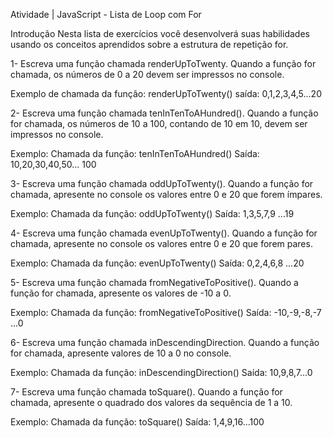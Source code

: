 Atividade | JavaScript - Lista de Loop com For

Introdução
Nesta lista de exercícios você desenvolverá suas habilidades usando os conceitos aprendidos sobre a estrutura de repetição for.

1- Escreva uma função chamada renderUpToTwenty. Quando a função for chamada, os números de 0 a 20 devem ser impressos no console.

Exemplo de
chamada da função: renderUpToTwenty()
saída: 0,1,2,3,4,5...20

2- Escreva uma função chamada tenInTenToAHundred(). Quando a função for chamada, os números de 10 a 100, contando de 10 em 10, devem ser impressos no console.

Exemplo:
Chamada da função: ⁠tenInTenToAHundred()
Saída: 10,20,30,40,50... 100

3- Escreva uma função chamada oddUpToTwenty(). Quando a função for chamada, apresente no console os valores entre 0 e 20 que forem ímpares.

Exemplo:
Chamada da função: oddUpToTwenty()
Saída: 1,3,5,7,9 ...19

4- Escreva uma função chamada evenUpToTwenty(). Quando a função for chamada, apresente no console os valores entre 0 e 20 que forem pares.

Exemplo:
Chamada da função: evenUpToTwenty()
Saída: 0,2,4,6,8 ...20

5- Escreva uma função chamada fromNegativeToPositive(). Quando a função for chamada, apresente os valores de -10 a 0.

Exemplo:
Chamada da função: fromNegativeToPositive()
Saída: -10,-9,-8,-7 ...0

6- Escreva uma função chamada inDescendingDirection. Quando a função for chamada, apresente valores de 10 a 0 no console.

Exemplo:
Chamada da função: inDescendingDirection()
Saída: 10,9,8,7...0

7- Escreva uma função chamada toSquare(). Quando a função for chamada, apresente o quadrado dos valores da sequência de 1 a 10.

Exemplo:
Chamada da função: toSquare()
Saída: 1,4,9,16...100
